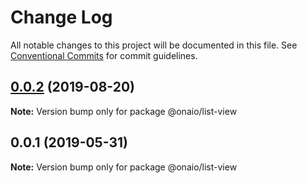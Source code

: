 # Change Log

All notable changes to this project will be documented in this file.
See [Conventional Commits](https://conventionalcommits.org) for commit guidelines.

## [0.0.2](https://github.com/onaio/js-tools/compare/@onaio/list-view@0.0.1...@onaio/list-view@0.0.2) (2019-08-20)

**Note:** Version bump only for package @onaio/list-view

## 0.0.1 (2019-05-31)

**Note:** Version bump only for package @onaio/list-view
